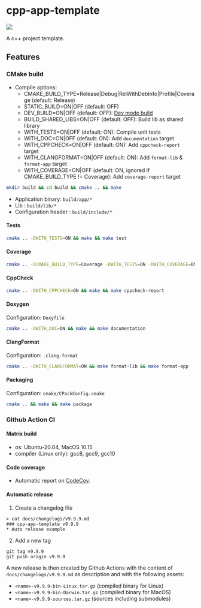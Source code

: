 # cpp-app-template

[![](http://github-actions.40ants.com/tlemane/cpp-app-template/matrix.svg)](https://github.com/tlemane/cpp-app-template)


A c++ project template.

## Features

### CMake build

* Compile options:
  * CMAKE_BUILD_TYPE=Release|Debug|RelWithDebInfo|Profile|Coverage (default: Release)
  * STATIC_BUILD=ON|OFF (default: OFF)
  * DEV_BUILD=ON|OFF (default: OFF): [Dev mode build](https://github.com/tlemane/cpp-app-template/blob/master/CMakeLists.txt#L26)
  * BUILD_SHARED_LIBS=ON|OFF (default: OFF): Build lib as shared library
  * WITH_TESTS=ON|OFF (default: ON): Compile unit tests
  * WITH_DOC=ON|OFF (default: ON): Add `documentation` target
  * WITH_CPPCHECK=ON|OFF (default: ON): Add `cppcheck-report` target
  * WITH_CLANGFORMAT=ON|OFF (default: ON): Add `format-lib` & `format-app` target
  * WITH_COVERAGE=ON|OFF (default: ON, ignored if CMAKE_BUILD_TYPE != Coverage): Add `coverage-report` target

```bash
mkdir build && cd build && cmake .. && make
```

* Application binary: `build/app/*`
* Lib : `build/lib/*`
* Configuration header : `build/include/*`

#### Tests

```bash
cmake .. -DWITH_TESTS=ON && make && make test
```
#### Coverage

```bash
cmake .. -DCMAKE_BUILD_TYPE=Coverage -DWITH_TESTS=ON -DWITH_COVERAGE=ON && make && make coverage-report
```

#### CppCheck

```bash
cmake .. -DWITH_CPPCHECK=ON && make && make cppcheck-report
```
#### Doxygen

Configuration: `Doxyfile`

```bash
cmake .. -DWITH_DOC=ON && make && make documentation
```

#### ClangFormat

Configuration: `.clang-format`

```bash
cmake .. -DWITH_CLANGFORMAT=ON && make format-lib && make format-app
```
#### Packaging

Configuration: `cmake/CPackConfig.cmake`

```bash
cmake .. && make && make package
```

### Github Action CI

#### Matrix build

* os: Ubuntu-20.04, MacOS 10.15
* compiler (Linux only): gcc8, gcc9, gcc10

#### Code coverage

* Automatic report on [CodeCov](https://app.codecov.io/gh/tlemane/cpp-app-template/).

#### Automatic release

1. Create a changelog file


```
> cat docs/changelogs/v9.9.9.md
### cpp-app-template v9.9.9
* Auto release example
```

2. Add a new tag

```
git tag v9.9.9
git push origin v9.9.9
```

A new release is then created by Github Actions with the content of `docs/changelogs/v9.9.9.md` as description and with the following assets:
  * `<name>-v9.9.9-bin-Linux.tar.gz` (compiled binary for Linux)
  * `<name>-v9.9.9-bin-Darwin.tar.gz` (compiled binary for MacOS)
  * `<name>-v9.9.9-sources.tar.gz` (sources including submodules)